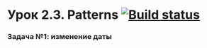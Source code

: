 # Урок 2.3. Patterns [![Build status](https://ci.appveyor.com/api/projects/status/poragug20v2at913?svg=true)](https://ci.appveyor.com/project/kuroifreya/l2-3-task1-changingdate)


### Задача №1: изменение даты
